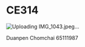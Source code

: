 # CE314
![Uploading IMG_1043.jpeg…]()

<html lang="en">
<head>
    <meta charset="utf-8">
    <p>Duanpen Chomchai 65111987</p>
</head>
</html>
